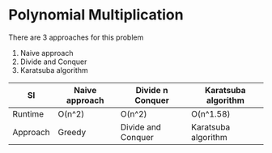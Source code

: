 # Polynomial Multiplication
There are 3 approaches for this problem  
1. Naive approach
2. Divide and Conquer
3. Karatsuba algorithm  

Sl | Naive approach | Divide n Conquer | Karatsuba algorithm  
---|---------------|------------------|--------------------|
Runtime | O(n^2) | O(n^2) | O(n^1.58)
Approach | Greedy | Divide and Conquer | Karatsuba algorithm